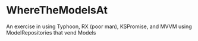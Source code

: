 # WhereTheModelsAt
An exercise in using Typhoon, RX (poor man), KSPromise, and MVVM using ModelRepositories that vend Models
